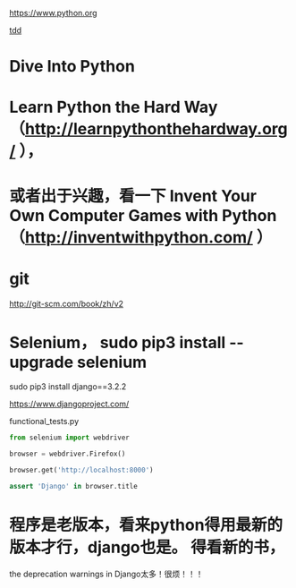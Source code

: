 https://www.python.org

[tdd](https://github.com/hiro-9999/blog/blob/master/.Android/Python/%E6%B5%8B%E8%AF%95%E9%A9%B1%E5%8A%A8%E5%BC%80%E5%8F%91.md)

# Dive Into Python 

# Learn Python the Hard Way （http://learnpythonthehardway.org/ ），

# 或者出于兴趣，看一下 Invent Your Own Computer Games with Python （http://inventwithpython.com/ ）

# git 
http://git-scm.com/book/zh/v2

# Selenium， sudo pip3 install --upgrade selenium 

 sudo pip3 install django==3.2.2
 
 https://www.djangoproject.com/

functional_tests.py
```python
from selenium import webdriver

browser = webdriver.Firefox()

browser.get('http://localhost:8000')

assert 'Django' in browser.title
```

# 程序是老版本，看来python得用最新的版本才行，django也是。 得看新的书，
the deprecation warnings in Django太多！很烦！！！
